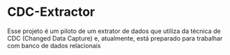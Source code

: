 # CDC-Extractor
 Esse projeto é um piloto de um extrator de dados que utiliza da técnica de CDC (Changed Data Capture) e, atualmente, está preparado para trabalhar com banco de dados relacionais
